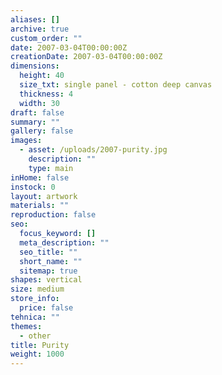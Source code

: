 ```yaml
---
aliases: []
archive: true
custom_order: ""
date: 2007-03-04T00:00:00Z
creationDate: 2007-03-04T00:00:00Z
dimensions:
  height: 40
  size_txt: single panel - cotton deep canvas
  thickness: 4
  width: 30
draft: false
summary: ""
gallery: false
images:
  - asset: /uploads/2007-purity.jpg
    description: ""
    type: main
inHome: false
instock: 0
layout: artwork
materials: ""
reproduction: false
seo:
  focus_keyword: []
  meta_description: ""
  seo_title: ""
  short_name: ""
  sitemap: true
shapes: vertical
size: medium
store_info:
  price: false
tehnica: ""
themes:
  - other
title: Purity
weight: 1000
---
```

